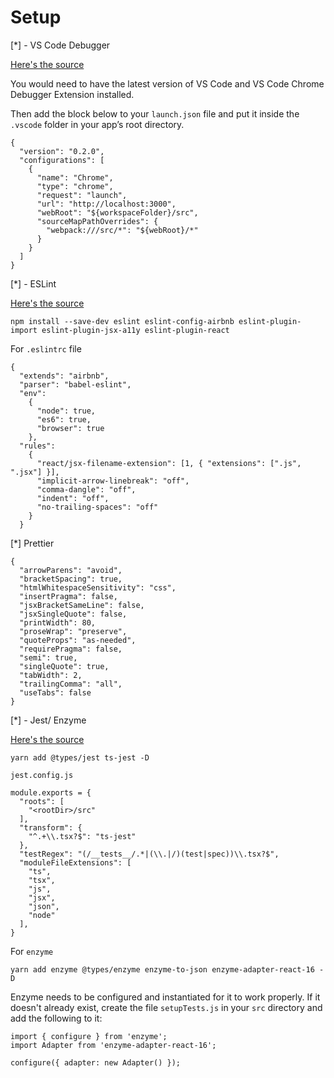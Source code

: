 # Setup

[*] - VS Code Debugger

[Here's the source](https://facebook.github.io/create-react-app/docs/setting-up-your-editor#debugging-in-the-editor)

You would need to have the latest version of VS Code and VS Code Chrome Debugger Extension installed.

Then add the block below to your `launch.json` file and put it inside the `.vscode` folder in your app’s root directory.

```
{
  "version": "0.2.0",
  "configurations": [
    {
      "name": "Chrome",
      "type": "chrome",
      "request": "launch",
      "url": "http://localhost:3000",
      "webRoot": "${workspaceFolder}/src",
      "sourceMapPathOverrides": {
        "webpack:///src/*": "${webRoot}/*"
      }
    }
  ]
}
```

[*] - ESLint

[Here's the source](https://itnext.io/how-eslint-makes-me-a-better-react-developer-237fb14c00ae)

```
npm install --save-dev eslint eslint-config-airbnb eslint-plugin-import eslint-plugin-jsx-a11y eslint-plugin-react
```

For `.eslintrc` file

```
{
  "extends": "airbnb",
  "parser": "babel-eslint",
  "env":
    {
      "node": true,
      "es6": true,
      "browser": true
    },
  "rules":
    {
      "react/jsx-filename-extension": [1, { "extensions": [".js", ".jsx"] }],
      "implicit-arrow-linebreak": "off",
      "comma-dangle": "off",
      "indent": "off",
      "no-trailing-spaces": "off"
    }
  }
```

[*] Prettier

```
{
  "arrowParens": "avoid",
  "bracketSpacing": true,
  "htmlWhitespaceSensitivity": "css",
  "insertPragma": false,
  "jsxBracketSameLine": false,
  "jsxSingleQuote": false,
  "printWidth": 80,
  "proseWrap": "preserve",
  "quoteProps": "as-needed",
  "requirePragma": false,
  "semi": true,
  "singleQuote": true,
  "tabWidth": 2,
  "trailingComma": "all",
  "useTabs": false
}
```

[*] - Jest/ Enzyme

[Here's the source](https://thetrevorharmon.com/blog/configuring-jest-and-enzyme-in-create-react-app-on-typescript)

```
yarn add @types/jest ts-jest -D
```

`jest.config.js`

```
module.exports = {
  "roots": [
    "<rootDir>/src"
  ],
  "transform": {
    "^.+\\.tsx?$": "ts-jest"
  },
  "testRegex": "(/__tests__/.*|(\\.|/)(test|spec))\\.tsx?$",
  "moduleFileExtensions": [
    "ts",
    "tsx",
    "js",
    "jsx",
    "json",
    "node"
  ],
}
```

For `enzyme`

```
yarn add enzyme @types/enzyme enzyme-to-json enzyme-adapter-react-16 -D
```

Enzyme needs to be configured and instantiated for it to work properly. If it doesn't already exist, create the file `setupTests.js` in your `src` directory and add the following to it:

```
import { configure } from 'enzyme';
import Adapter from 'enzyme-adapter-react-16';

configure({ adapter: new Adapter() });
```
